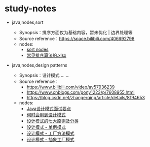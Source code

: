# study-notes
- java,nodes,sort
    - Synopsis：排序方面仅为基础内容，暂未优化 | 边界处理等
    - Source reference：https://space.bilibili.com/406692798
    - nodes: 
        - [sort nodes](https://github.com/Sean-inoubliable/study-notes/blob/master/src/main/resources/sort/sort.md)
        - [常见排序算法的.xlsx](https://github.com/Sean-inoubliable/study-notes/tree/master/src/main/resources/sort/常见排序算法的.xlsx)
    
- java,nodes,design patterns
    - Synopsis：设计模式 ... ...
    - Source reference：
        - https://www.bilibili.com/video/av57936239
        - https://www.cnblogs.com/pony1223/p/7608955.html
        - https://blog.csdn.net/zhangerqing/article/details/8194653
    - nodes:
        - [Java设计模式面试要点](https://github.com/Sean-inoubliable/study-notes/blob/master/src/main/resources/Design.patterns/1.%20Java%E8%AE%BE%E8%AE%A1%E6%A8%A1%E5%BC%8F%E9%9D%A2%E8%AF%95%E7%82%B9.md)
        - [何时会用到设计模式](https://github.com/Sean-inoubliable/study-notes/blob/master/src/main/resources/Design.patterns/2.%20%E4%BD%95%E6%97%B6%E4%BC%9A%E7%94%A8%E5%88%B0%E8%AE%BE%E8%AE%A1%E6%A8%A1%E5%BC%8F.md)
        - [设计模式的七大原则及分类](https://github.com/Sean-inoubliable/study-notes/blob/master/src/main/resources/Design.patterns/3.%20%E8%AE%BE%E8%AE%A1%E6%A8%A1%E5%BC%8F%E7%9A%84%E4%B8%83%E5%A4%A7%E5%8E%9F%E5%88%99%E5%8F%8A%E5%88%86%E7%B1%BB.md)
        - [设计模式 - 单例模式](https://github.com/Sean-inoubliable/study-notes/blob/master/src/main/resources/Design.patterns/4.%20%E8%AE%BE%E8%AE%A1%E6%A8%A1%E5%BC%8F%20-%20%E5%8D%95%E4%BE%8B%E6%A8%A1%E5%BC%8F.md)
        - [设计模式 - 工厂方法模式](https://github.com/Sean-inoubliable/study-notes/blob/master/src/main/resources/Design.patterns/5.%20%E8%AE%BE%E8%AE%A1%E6%A8%A1%E5%BC%8F%20-%20%E5%B7%A5%E5%8E%82%E6%96%B9%E6%B3%95%E6%A8%A1%E5%BC%8F.md)
        - [设计模式 - 抽象工厂模式](https://github.com/Sean-inoubliable/study-notes/blob/master/src/main/resources/Design.patterns/6.%20%E8%AE%BE%E8%AE%A1%E6%A8%A1%E5%BC%8F%20-%20%E6%8A%BD%E8%B1%A1%E5%B7%A5%E5%8E%82%E6%A8%A1%E5%BC%8F.md)